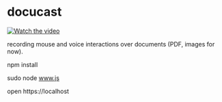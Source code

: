# docucast

[![Watch the video](https://img.youtube.com/vi/6AfDolZSd2E/hqdefault.jpg)](https://youtu.be/6AfDolZSd2E)

recording mouse and voice interactions over documents (PDF, images for now).

npm install

sudo node www.js

open https://localhost

